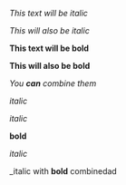 *This text will be italic*

_This will also be italic_


**This text will be bold**

__This will also be bold__

_You **can** combine them_

*italic*

_italic_

**bold**

_italic_

_italic with **bold** combinedad
